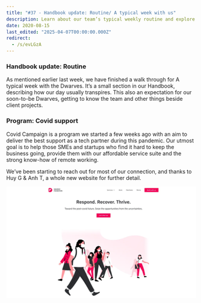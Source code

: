 ```yaml
---
title: "#37 - Handbook update: Routine/ A typical week with us"
description: Learn about our team’s typical weekly routine and explore our Covid Support program offering affordable tech services to help SMEs and startups thrive remotely.
date: 2020-08-15
last_edited: "2025-04-07T00:00:00.000Z"
redirect:
  - /s/evLGzA
---
```


### Handbook update: Routine

As mentioned earlier last week, we have finished a walk through for A typical week with the Dwarves. It’s a small section in our Handbook, describing how our day usually transpires. This also an expectation for our soon-to-be Dwarves, getting to know the team and other things beside client projects.

### Program: Covid support

Covid Campaign is a program we started a few weeks ago with an aim to deliver the best support as a tech partner during this pandemic. Our utmost goal is to help those SMEs and startups who find it hard to keep the business going, provide them with our affordable service suite and the strong know-how of remote working.

We’ve been starting to reach out for most of our connection, and thanks to Huy G & Anh T, a whole new website for further detail.

![](assets/notion-image-1744007007907-yem7o.webp)
